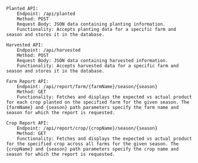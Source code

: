     Planted API:
        Endpoint: /api/planted
        Method: POST
        Request Body: JSON data containing planting information.
        Functionality: Accepts planting data for a specific farm and season and stores it in the database.

    Harvested API:
        Endpoint: /api/harvested
        Method: POST
        Request Body: JSON data containing harvested information.
        Functionality: Accepts harvested data for a specific farm and season and stores it in the database.

    Farm Report API:
        Endpoint: /api/report/farm/{farmName}/season/{season}
        Method: GET
        Functionality: Fetches and displays the expected vs actual product for each crop planted on the specified farm for the given season. The {farmName} and {season} path parameters specify the farm name and season for which the report is requested.

    Crop Report API:
        Endpoint: /api/report/crop/{cropName}/season/{season}
        Method: GET
        Functionality: Fetches and displays the expected vs actual product for the specified crop across all farms for the given season. The {cropName} and {season} path parameters specify the crop name and season for which the report is requested.
